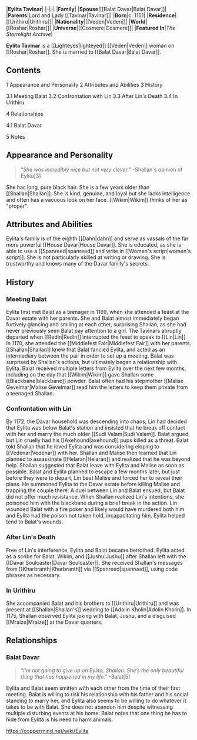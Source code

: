 |**Eylita Tavinar**|
|-|-|
|**Family**|
|**Spouse**|[[Balat Davar\|Balat Davar]]|
|**Parents**|Lord and Lady [[Tavinar\|Tavinar]]|
|**Born**|c. 1151|
|**Residence**|[[Urithiru\|Urithiru]]|
|**Nationality**|[[Veden\|Veden]]|
|**World**|[[Roshar\|Roshar]]|
|**Universe**|[[Cosmere\|Cosmere]]|
|**Featured In**|*The Stormlight Archive*|

**Eylita Tavinar** is a [[Lighteyes\|lighteyed]] [[Veden\|Veden]] woman on [[Roshar\|Roshar]]. She is married to [[Balat Davar\|Balat Davar]].

## Contents

1 Appearance and Personality
2 Attributes and Abilities
3 History

3.1 Meeting Balat
3.2 Confrontation with Lin
3.3 After Lin's Death
3.4 In Urithiru


4 Relationships

4.1 Balat Davar


5 Notes


## Appearance and Personality
>“*She was incredibly nice but not very clever.*”
\-Shallan's opinion of Eylita[3]


She has long, pure black hair. She is a few years older than [[Shallan\|Shallan]].
She is kind, genuine, and loyal but she lacks intelligence and often has a vacuous look on her face. [[Wikim\|Wikim]] thinks of her as "proper".

## Attributes and Abilities
Eylita's family is of the eighth [[Dahn\|dahn]] and serve as vassals of the far more powerful [[House Davar\|House Davar]]. She is educated, as she is able to use a [[Spanreed\|spanreed]] and write in [[Women's script\|women's script]]. She is not particularly skilled at writing or drawing.
She is trustworthy and knows many of the Davar family's secrets.

## History
### Meeting Balat
Eylita first met Balat as a teenager in 1169, when she attended a feast at the Davar estate with her parents. She and Balat almost immediately began furtively glancing and smiling at each other, surprising Shallan, as she had never previously seen Balat pay attention to a girl. The Tavinars abruptly departed when [[Redin\|Redin]] interrupted the feast to speak to [[Lin\|Lin]].
In 1170, she attended the [[Middlefest Fair\|Middlefest Fair]] with her parents. [[Shallan\|Shallan]] knew that Balat fancied Eylita, and acted as an intermediary between the pair in order to set up a meeting. Balat was surprised by Shallan's actions, but ultimately began a relationship with Eylita. Balat received multiple letters from Eylita over the next few months, including on the day that [[Wikim\|Wikim]] gave Shallan some [[Blackbane\|blackbane]] powder. Balat often had his stepmother [[Malise Gevelmar\|Malise Gevelmar]] read him the letters to keep them private from a teenaged Shallan.

### Confrontation with Lin
By 1172, the Davar household was descending into chaos; Lin had decided that Eylita was below Balat's station and insisted that he break off contact with her and marry the much older [[Sudi Valam\|Sudi Valam]]. Balat argued, but Lin cruelly had his [[Axehound\|axehound]] pups killed as a threat. Balat told Shallan that he loved Eylita and was considering eloping to [[Vedenar\|Vedenar]] with her.
Shallan and Malise then learned that Lin planned to assassinate [[Helaran\|Helaran]] and realized that he was beyond help. Shallan suggested that Balat leave with Eylita and Malise as soon as possible. Balat and Eylita planned to escape a few months later, but just before they were to depart, Lin beat Malise and forced her to reveal their plans. He summoned Eylita to the Davar estate before killing Malise and trapping the couple there. A duel between Lin and Balat ensued, but Balat did not offer much resistance. When Shallan realized Lin's intentions, she poisoned him with the blackbane during a brief break in the action. Lin wounded Balat with a fire poker and likely would have murdered both him and Eylita had the poison not taken hold, incapacitating him. Eylita helped tend to Balat's wounds.

### After Lin's Death
Free of Lin's interference, Eylita and Balat became betrothed. Eylita acted as a scribe for Balat, Wikim, and [[Jushu\|Jushu]] after Shallan left with the [[Davar Soulcaster\|Davar Soulcaster]]. She received Shallan's messages from [[Kharbranth\|Kharbranth]] via [[Spanreed\|spanreed]], using code phrases as necessary.

### In Urithiru
She accompanied Balat and his brothers to [[Urithiru\|Urithiru]] and was present at [[Shallan\|Shallan's]] wedding to [[Adolin Kholin\|Adolin Kholin]]. In 1175, Shallan observed Eylita joking with Balat, Jushu, and a disguised [[Mraize\|Mraize]] at the Davar quarters.

## Relationships
### Balat Davar
>“*I'm not going to give up on Eylita, Shallan. She’s the only beautiful thing that has happened in my life.*”
\-Balat[5]


Eylita and Balat seem smitten with each other from the time of their first meeting. Balat is willing to risk his relationship with his father and his social standing to marry her, and Eylita also seems to be willing to do whatever it takes to be with Balat. She does not abandon him despite witnessing multiple disturbing events at his home. Balat notes that one thing he has to hide from Eylita is his need to harm animals.



https://coppermind.net/wiki/Eylita